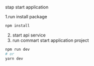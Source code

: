 stap start application

1.run install package

```bash
npm install
```

2. start api service
3. run commart start application project

```bash
npm run dev
# or
yarn dev
```
